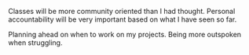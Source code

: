 Classes will be more community oriented than I had thought.
Personal accountability will be very important based on what I have seen so far.

Planning ahead on when to work on my projects.
Being more outspoken when struggling.
